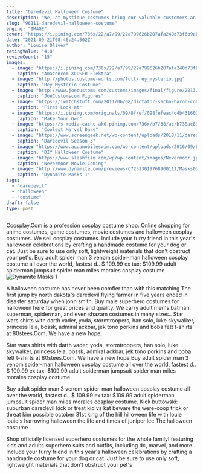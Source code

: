 ```yaml
---
title: "Daredevil Halloween Costume"
description: "We, at mystique costumes bring our valuable customers an exciting variety of fancy dress costumes for not just halloween, but all year round parties in dubai, u.A.E. In addition to our fancy dress costume"
slug: "96111-daredevil-halloween-costume"
engine: "IMAGE"
cover: "https://i.pinimg.com/736x/22/a7/99/22a799626b207afa240d73f6b9abd76c.jpg"
date: "2021-09-21T08:46:24.502Z"
author: "Louise Oliver"
ratingValue: "4.8"
reviewCount: "15"
images:
  - image: "https://i.pinimg.com/736x/22/a7/99/22a799626b207afa240d73f6b9abd76c.jpg"
    caption: "Amazoncom XCOSER Elektra"
  - image: "http://photos.costume-works.com/full/rey_mysterio.jpg"
    caption: "Rey Mysterio Costume"
  - image: "http://www.joecustoms.com/customs/images/final/figure/2013/09/1378676038Deathstroke.JPG"
    caption: "JoeCustomscom Figures"
  - image: "https://iwatchstuff.com/2011/06/08/dictator-sacha-baron-cohen.jpg"
    caption: "First Look at"
  - image: "https://i.pinimg.com/originals/09/8f/ef/098fefeac4d4b4316011874b7e4c84cd.jpg"
    caption: "Make Your Own"
  - image: "https://s-media-cache-ak0.pinimg.com/736x/b7/38/ac/b738ac83a41798f73983a70daf853c2f.jpg"
    caption: "Coolest Marvel Dare"
  - image: "https://www.screengeek.net/wp-content/uploads/2018/11/daredevil-wolverine-mcu.jpg"
    caption: "Daredevil Season 3"
  - image: "https://www.aquamobileswim.com/wp-content/uploads/2016/09/Easy-Homemade-Mermaid-Costume-Mama.Papa_.Bubba_.-1.jpg"
    caption: "DIY Halloween Costume"
  - image: "https://www.slashfilm.com/wp/wp-content/images/Nevermoor.jpg"
    caption: "Nevermoor Movie Coming"
  - image: "http://www.dynamite.com/previews/C72513019768900111/Masks01CovRoss.jpg"
    caption: "Dynamite Masks 1"
tags:
  - "daredevil"
  - "halloween"
  - "costume"
draft: false
type: post
---
```


Ccosplay.Com is a profession cosplay costume shop. Online shopping for anime costumes, game costumes, movie costumes and halloween cosplay costumes. We sell cosplay costumes. Include your furry friend in this year's halloween celebrations by crafting a handmade costume for your dog or cat. Just be sure to use only soft, lightweight materials that don't obstruct your pet's. Buy adult spider man 3 venom spider-man halloween cosplay costume all over the world, fastest d.. $ 109.99 ex tax: $109.99 adult spiderman jumpsuit spider man miles morales cosplay costume
![Dynamite Masks 1](http://www.dynamite.com/previews/C72513019768900111/Masks01CovRoss.jpg "Dynamite Masks 1")

A halloween costume has never been comfier than with this matching  The first jump by north dakota&#39;s daredevil flying farmer in five years ended in disaster saturday when john smith. Buy male superhero costumes for halloween here for great prices and quality. We carry adult men&#39;s batman, superman, spiderman, and even shazam costumes in many sizes.. Star wars shirts with darth vader, yoda, stormtroopers, han solo, luke skywalker, princess leia, bossk, admiral ackbar, jek tono porkins and boba fett t-shirts at 80stees.Com. We have a new hope,
<!--inArticleAds-->

<!--galleryOne-->

Star wars shirts with darth vader, yoda, stormtroopers, han solo, luke skywalker, princess leia, bossk, admiral ackbar, jek tono porkins and boba fett t-shirts at 80stees.Com. We have a new hope,Buy adult spider man 3 venom spider-man halloween cosplay costume all over the world, fastest d.. $ 109.99 ex tax: $109.99 adult spiderman jumpsuit spider man miles morales cosplay costume
<!--inArticleAds-->

<!--galleryTwo-->

Buy adult spider man 3 venom spider-man halloween cosplay costume all over the world, fastest d.. $ 109.99 ex tax: $109.99 adult spiderman jumpsuit spider man miles morales cosplay costume. Kick buttowski: suburban daredevil kick or treat kid vs kat beware the were-coop trick or threat kim possible october 31st king of the hill hilloween life with louie louie's harrowing halloween the life and times of juniper lee  The halloween costume
<!--galleryThree-->

Shop officially licensed superhero costumes for the whole family! featuring kids and adults superhero suits and outfits, including dc, marvel, and more.. Include your furry friend in this year's halloween celebrations by crafting a handmade costume for your dog or cat. Just be sure to use only soft, lightweight materials that don't obstruct your pet's